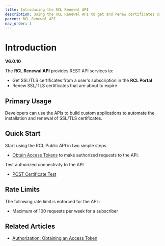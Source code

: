 ```yaml
---
title: Introducing the RCL Renewal API
description: Using the RCL Renewal API to get and renew certificates created in the RCL portal
parent: RCL Renewal API
nav_order: 1
---
```


# Introduction
**V6.0.10**

The **RCL Renewal API** provides REST API services to:

- Get SSL/TLS certificates from a user's subscription in the **RCL Portal**
- Renew SSL/TLS certificates that are about to expire

## Primary Usage

Developers can use the APIs to build custom applications to automate the installation and renewal of SSL/TLS certificates.

## Quick Start

Start using the RCL Public API in two simple steps.

- [Obtain Access Tokens](./authorization) to make authorized requests to the API.

Test authorized connectivity to the API

- [POST Certificate Test](./post-certificate-test.md)

## Rate Limits

The following rate limit is enforced for the API :

- Maximum of 100 requests per week for a subscriber

## Related Articles

- [Authorization: Obtaining an Access Token](./authorization)

